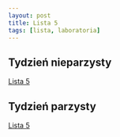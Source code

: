 ```yaml
---
layout: post
title: Lista 5
tags: [lista, laboratoria]
---
```

 
## Tydzień nieparzysty

[Lista 5](https://github.com/riomus/rsi/blob/2017/2018-summer/laboratoria/Lista5-TN.MD) 

## Tydzień parzysty

[Lista 5](https://github.com/riomus/rsi/blob/2017/2018-summer/laboratoria/Lista5-TP.MD)
